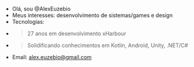 - Olá, sou @AlexEuzebio
- Meus interesses: desenvolvimento de sistemas/games e design
- Tecnologias:
- > 27 anos em desenvolvimento xHarbour
- > Solidificando conhecimentos em Kotlin, Android, Unity, .NET/C#
- Email: alex.euzebio@gmail.com

<!---
AlexEuzebio/AlexEuzebio is a ✨ special ✨ repository because its `README.md` (this file) appears on your GitHub profile.
You can click the Preview link to take a look at your changes.
--->
